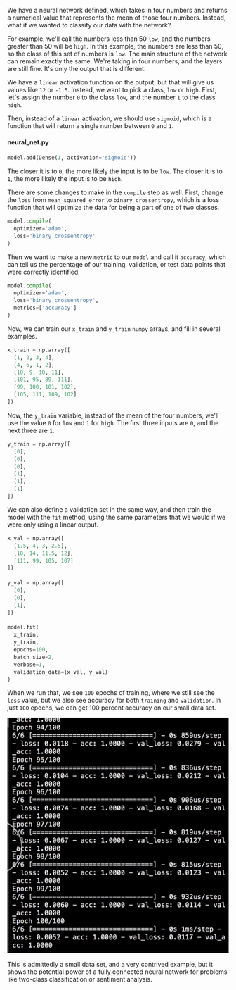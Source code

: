 We have a neural network defined, which takes in four numbers and returns a numerical value that represents the mean of those four numbers. Instead, what if we wanted to classify our data with the network?

For example, we'll call the numbers less than 50 `low`, and the numbers greater than 50 will be `high`. In this example, the numbers are less than 50, so the class of this set of numbers is `low`. The main structure of the network can remain exactly the same. We're taking in four numbers, and the layers are still fine. It's only the output that is different.

We have a `linear` activation function on the output, but that will give us values like `12` or `-1.5`. Instead, we want to pick a class, `low` or `high`. First, let's assign the number `0` to the class `low`, and the number `1` to the class `high`.

Then, instead of a `linear` activation, we should use `sigmoid`, which is a function that will return a single number between `0` and `1`. 

#### neural_net.py

```python
model.add(Dense(1, activation='sigmoid'))
```

The closer it is to `0`, the more likely the input is to be `low`. The closer it is to `1`, the more likely the input is to be `high`.

There are some changes to make in the `compile` step as well. First, change the `loss` from `mean_squared_error` to `binary_crossentropy`, which is a loss function that will optimize the data for being a part of one of two classes.

```python
model.compile(
  optimizer='adam', 
  loss='binary_crossentropy'
)
```

Then we want to make a new `metric` to our `model` and call it `accuracy`, which can tell us the percentage of our training, validation, or test data points that were correctly identified.

```python
model.compile(
  optimizer='adam', 
  loss='binary_crossentropy',
  metrics=['accuracy']
)
```
Now, we can train our `x_train` and `y_train` `numpy` arrays, and fill in several examples.

```python
x_train = np.array([
  [1, 2, 3, 4],
  [4, 6, 1, 2],
  [10, 9, 10, 11],
  [101, 95, 89, 111],
  [99, 100, 101, 102],
  [105, 111, 109, 102]
])
```

Now, the `y_train` variable, instead of the mean of the four numbers, we'll use the value `0` for `low` and `1` for `high`. The first three inputs are `0`, and the next three are `1`. 

```python
y_train = np.array([
  [0],
  [0],
  [0],
  [1],
  [1],
  [1]
])
```

We can also define a validation set in the same way, and then train the model with the `fit` method, using the same parameters that we would if we were only using a linear output.

```python
x_val = np.array([
  [1.5, 4, 3, 2.5],
  [10, 14, 11.5, 12],
  [111, 99, 105, 107]
])

y_val = np.array([
  [0],
  [0],
  [1],
])

model.fit(
  x_train, 
  y_train,
  epochs=100, 
  batch_size=2, 
  verbose=1,
  validation_data=(x_val, y_val)
)
```

When we run that, we see `100` epochs of training, where we still see the `loss` value, but we also see accuracy for both `training` and `validation`. In just `100` epochs, we can get 100 percent accuracy on our small data set.

![Output](../images/python-create-a-neural-network-for-two-category-classification-with-keras-output.png)

This is admittedly a small data set, and a very contrived example, but it shows the potential power of a fully connected neural network for problems like two-class classification or sentiment analysis.